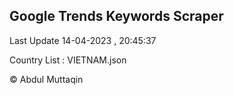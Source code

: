 

## Google Trends Keywords Scraper 
 
Last Update 14-04-2023 , 20:45:37

Country List :
VIETNAM.json



© Abdul Muttaqin 
